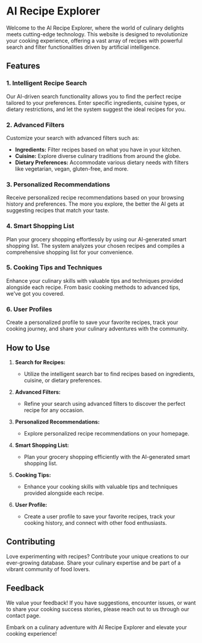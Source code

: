 # AI Recipe Explorer

Welcome to the AI Recipe Explorer, where the world of culinary delights meets cutting-edge technology. This website is designed to revolutionize your cooking experience, offering a vast array of recipes with powerful search and filter functionalities driven by artificial intelligence.

## Features

### 1. Intelligent Recipe Search

Our AI-driven search functionality allows you to find the perfect recipe tailored to your preferences. Enter specific ingredients, cuisine types, or dietary restrictions, and let the system suggest the ideal recipes for you.

### 2. Advanced Filters

Customize your search with advanced filters such as:

- **Ingredients:** Filter recipes based on what you have in your kitchen.
- **Cuisine:** Explore diverse culinary traditions from around the globe.
- **Dietary Preferences:** Accommodate various dietary needs with filters like vegetarian, vegan, gluten-free, and more.

### 3. Personalized Recommendations

Receive personalized recipe recommendations based on your browsing history and preferences. The more you explore, the better the AI gets at suggesting recipes that match your taste.

### 4. Smart Shopping List

Plan your grocery shopping effortlessly by using our AI-generated smart shopping list. The system analyzes your chosen recipes and compiles a comprehensive shopping list for your convenience.

### 5. Cooking Tips and Techniques

Enhance your culinary skills with valuable tips and techniques provided alongside each recipe. From basic cooking methods to advanced tips, we've got you covered.

### 6. User Profiles

Create a personalized profile to save your favorite recipes, track your cooking journey, and share your culinary adventures with the community.

## How to Use

1. **Search for Recipes:**
   - Utilize the intelligent search bar to find recipes based on ingredients, cuisine, or dietary preferences.

2. **Advanced Filters:**
   - Refine your search using advanced filters to discover the perfect recipe for any occasion.

3. **Personalized Recommendations:**
   - Explore personalized recipe recommendations on your homepage.

4. **Smart Shopping List:**
   - Plan your grocery shopping efficiently with the AI-generated smart shopping list.

5. **Cooking Tips:**
   - Enhance your cooking skills with valuable tips and techniques provided alongside each recipe.

6. **User Profile:**
   - Create a user profile to save your favorite recipes, track your cooking history, and connect with other food enthusiasts.

## Contributing

Love experimenting with recipes? Contribute your unique creations to our ever-growing database. Share your culinary expertise and be part of a vibrant community of food lovers.

## Feedback

We value your feedback! If you have suggestions, encounter issues, or want to share your cooking success stories, please reach out to us through our contact page.

Embark on a culinary adventure with AI Recipe Explorer and elevate your cooking experience!
